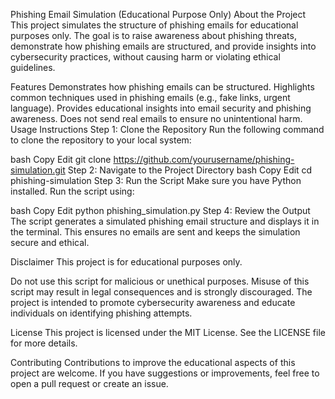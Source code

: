 Phishing Email Simulation (Educational Purpose Only)
About the Project
This project simulates the structure of phishing emails for educational purposes only.
The goal is to raise awareness about phishing threats, demonstrate how phishing emails are structured, and provide insights into cybersecurity practices, without causing harm or violating ethical guidelines.

Features
Demonstrates how phishing emails can be structured.
Highlights common techniques used in phishing emails (e.g., fake links, urgent language).
Provides educational insights into email security and phishing awareness.
Does not send real emails to ensure no unintentional harm.
Usage Instructions
Step 1: Clone the Repository
Run the following command to clone the repository to your local system:

bash
Copy
Edit
git clone https://github.com/yourusername/phishing-simulation.git
Step 2: Navigate to the Project Directory
bash
Copy
Edit
cd phishing-simulation
Step 3: Run the Script
Make sure you have Python installed. Run the script using:

bash
Copy
Edit
python phishing_simulation.py
Step 4: Review the Output
The script generates a simulated phishing email structure and displays it in the terminal.
This ensures no emails are sent and keeps the simulation secure and ethical.

Disclaimer
This project is for educational purposes only.

Do not use this script for malicious or unethical purposes.
Misuse of this script may result in legal consequences and is strongly discouraged.
The project is intended to promote cybersecurity awareness and educate individuals on identifying phishing attempts.

License
This project is licensed under the MIT License. See the LICENSE file for more details.

Contributing
Contributions to improve the educational aspects of this project are welcome.
If you have suggestions or improvements, feel free to open a pull request or create an issue.

